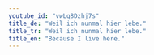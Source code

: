 ```yaml
---
youtube_id: "vwLq8Dzhj7s"
title_de: "Weil ich nunmal hier lebe."
title_tr: "Weil ich nunmal hier lebe."
title_en: "Because I live here."
---
```

